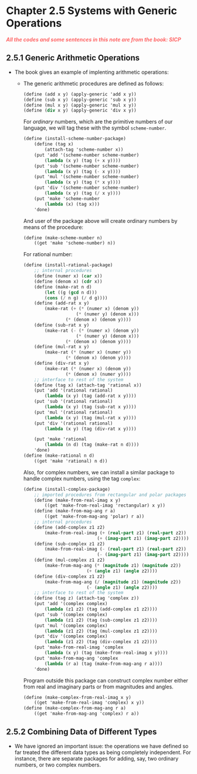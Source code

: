 # Chapter 2.5 Systems with Generic Operations

<p style="color:#FF6666; font-weight: bold; font-style: italic"> All the codes and some sentences in 
this note are from the book: SICP <p>

## 2.5.1 Generic Arithmetic Operations

- The book gives an example of implenting arithmetic operations:

    - The generic arithmetic procedures are defined as follows:
        ```scheme
        (define (add x y) (apply-generic 'add x y))
        (define (sub x y) (apply-generic 'sub x y))
        (define (mul x y) (apply-generic 'mul x y))
        (define (div x y) (apply-generic 'div x y))
        ```
        For *ordinary* numbers, which are the primitive numbers of our language, we will tag these
        with the symbol `scheme-number`.

        ```scheme
        (define (install-scheme-number-package)
            (define (tag x)
                (attach-tag 'scheme-number x))    
            (put 'add '(scheme-number scheme-number)
                (lambda (x y) (tag (+ x y))))
            (put 'sub '(scheme-number scheme-number)
                (lambda (x y) (tag (- x y))))
            (put 'mul '(scheme-number scheme-number)
                (lambda (x y) (tag (* x y))))
            (put 'div '(scheme-number scheme-number)
                (lambda (x y) (tag (/ x y))))
            (put 'make 'scheme-number
                (lambda (x) (tag x)))
            'done)
        ```

        And user of the package above will create ordinary numbers by means of the procedure:

        ```scheme
        (define (make-scheme-number n)
            ((get 'make 'scheme-number) n))
        ```

        For rational number:
        ```scheme
        (define (install-rational-package)
            ;; internal procedures
            (define (numer x) (car x))
            (define (denom x) (cdr x))
            (define (make-rat n d)
                (let ((g (gcd n d)))
                (cons (/ n g) (/ d g))))
            (define (add-rat x y)
                (make-rat (+ (* (numer x) (denom y))
                            (* (numer y) (denom x)))
                        (* (denom x) (denom y))))
            (define (sub-rat x y)
                (make-rat (- (* (numer x) (denom y))
                            (* (numer y) (denom x)))
                        (* (denom x) (denom y))))
            (define (mul-rat x y)
                (make-rat (* (numer x) (numer y))
                        (* (denom x) (denom y))))
            (define (div-rat x y)
                (make-rat (* (numer x) (denom y))
                        (* (denom x) (numer y))))
            ;; interface to rest of the system
            (define (tag x) (attach-tag 'rational x))
            (put 'add '(rational rational)
                (lambda (x y) (tag (add-rat x y))))
            (put 'sub '(rational rational)
                (lambda (x y) (tag (sub-rat x y))))
            (put 'mul '(rational rational)
                (lambda (x y) (tag (mul-rat x y))))
            (put 'div '(rational rational)
                (lambda (x y) (tag (div-rat x y))))

            (put 'make 'rational
                (lambda (n d) (tag (make-rat n d))))
            'done)
        (define (make-rational n d)
            ((get 'make 'rational) n d))
        ```

        Also, for complex numbers, we can install a similar package to handle complex numbers, using
        the tag `complex`:

        ```scheme
        (define (install-complex-package)
            ;; imported procedures from rectangular and polar packages
            (define (make-from-real-imag x y)
                ((get 'make-from-real-imag 'rectangular) x y))
            (define (make-from-mag-ang r a)
                ((get 'make-from-mag-ang 'polar) r a))
            ;; internal procedures
            (define (add-complex z1 z2)
                (make-from-real-imag (+ (real-part z1) (real-part z2))
                                    (+ (imag-part z1) (imag-part z2))))
            (define (sub-complex z1 z2)
                (make-from-real-imag (- (real-part z1) (real-part z2))
                                    (- (imag-part z1) (imag-part z2))))
            (define (mul-complex z1 z2)
                (make-from-mag-ang (* (magnitude z1) (magnitude z2))
                                (+ (angle z1) (angle z2))))
            (define (div-complex z1 z2)
                (make-from-mag-ang (/ (magnitude z1) (magnitude z2))
                                (- (angle z1) (angle z2))))
            ;; interface to rest of the system
            (define (tag z) (attach-tag 'complex z))
            (put 'add '(complex complex)
                (lambda (z1 z2) (tag (add-complex z1 z2))))
            (put 'sub '(complex complex)
                (lambda (z1 z2) (tag (sub-complex z1 z2))))
            (put 'mul '(complex complex)
                (lambda (z1 z2) (tag (mul-complex z1 z2))))
            (put 'div '(complex complex)
                (lambda (z1 z2) (tag (div-complex z1 z2))))
            (put 'make-from-real-imag 'complex
                (lambda (x y) (tag (make-from-real-imag x y))))
            (put 'make-from-mag-ang 'complex
                (lambda (r a) (tag (make-from-mag-ang r a))))
            'done)
        ```
        Program outside this package can construct complex number either from real and imaginary
        parts or from magnitudes and angles.
        ```scheme
        (define (make-complex-from-real-imag x y)
            ((get 'make-from-real-imag 'complex) x y))
        (define (make-complex-from-mag-ang r a)
            ((get 'make-from-mag-ang 'complex) r a))
        ```

## 2.5.2 Combining Data of Different Types

- We have ignored an important issue: the operations we have defined so far treated the different 
data types as being completely independent. For instance, there are separate packages for adding, 
say, two ordinary numbers, or two complex numbers.